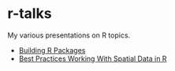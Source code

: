 # r-talks

My various presentations on R topics.

- [Building R Packages](building-R-packages/building-R-packages.html)
- [Best Practices Working With Spatial Data in R](spatial-data-best-practices/spatial-data-best-practices.html)
